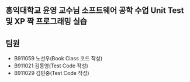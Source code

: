 ## 홍익대학교 윤영 교수님 소프트웨어 공학 수업 Unit Test 및 XP 짝 프로그래밍 실습

## 팀원
- B911059 노선우(Book Class 코드 작성)
- B911021 김동영(Test Code 작성)
- B911029 김민중(Test Code 작성)
